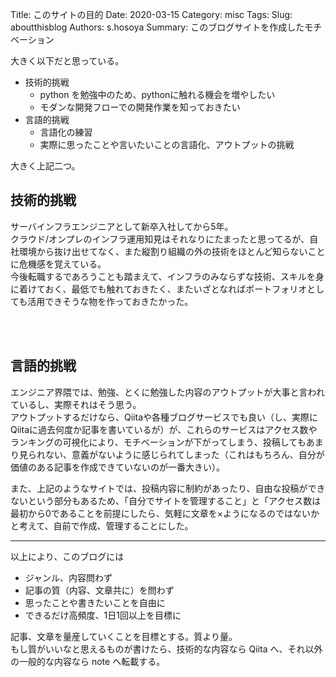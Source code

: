 Title: このサイトの目的
Date: 2020-03-15
Category: misc
Tags: 
Slug: aboutthisblog
Authors: s.hosoya
Summary: このブログサイトを作成したモチベーション

大きく以下だと思っている。

* 技術的挑戦
  * python を勉強中のため、pythonに触れる機会を増やしたい
  * モダンな開発フローでの開発作業を知っておきたい
* 言語的挑戦
  * 言語化の練習
  * 実際に思ったことや言いたいことの言語化、アウトプットの挑戦

大きく上記二つ。

## 技術的挑戦

サーバインフラエンジニアとして新卒入社してから5年。  
クラウド/オンプレのインフラ運用知見はそれなりにたまったと思ってるが、自社環境から抜け出せてなく、また縦割り組織の外の技術をほとんど知らないことに危機感を覚えている。  
今後転職するであろうことも踏まえて、インフラのみならずな技術、スキルを身に着けておく、最低でも触れておきたく、またいざとなればポートフォリオとしても活用できそうな物を作っておきたかった。

<br>
<br>

## 言語的挑戦

エンジニア界隈では、勉強、とくに勉強した内容のアウトプットが大事と言われているし、実際それはそう思う。  
アウトプットするだけなら、Qiitaや各種ブログサービスでも良い（し、実際にQiitaに過去何度か記事を書いているが）が、これらのサービスはアクセス数やランキングの可視化により、モチベーションが下がってしまう、投稿してもあまり見られない、意義がないように感じられてしまった（これはもちろん、自分が価値のある記事を作成できていないのが一番大きい）。

また、上記のようなサイトでは、投稿内容に制約があったり、自由な投稿ができないという部分もあるため、「自分でサイトを管理すること」と「アクセス数は最初から0であることを前提にしたら、気軽に文章を×ようになるのではないかと考えて、自前で作成、管理することにした。

---

以上により、このブログには

* ジャンル、内容問わず
* 記事の質（内容、文章共に）を問わず
* 思ったことや書きたいことを自由に
* できるだけ高頻度、1日1回以上を目標に

記事、文章を量産していくことを目標とする。質より量。  
もし質がいいなと思えるものが書けたら、技術的な内容なら Qiita へ、それ以外の一般的な内容なら note へ転載する。
